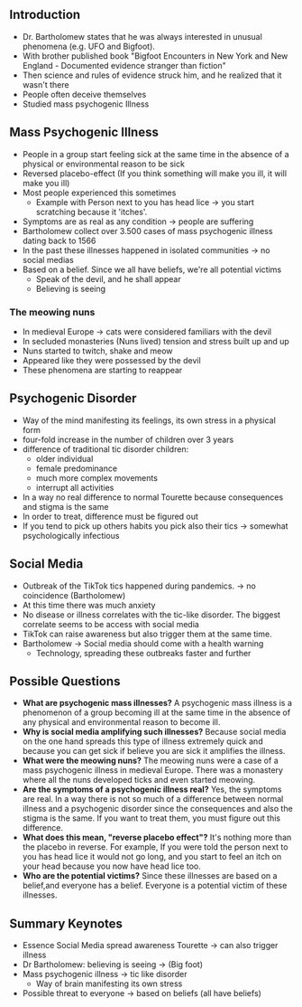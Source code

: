 ## Introduction
- Dr. Bartholomew states that he was always interested in unusual phenomena (e.g. UFO and Bigfoot).
- With brother published book "Bigfoot Encounters in New York and New England - Documented evidence stranger than fiction"
- Then science and rules of evidence struck him, and he realized that it wasn't there
- People often deceive themselves
- Studied mass psychogenic Illness

## Mass Psychogenic Illness
- People in a group start feeling sick at the same time in the absence of a physical or environmental reason to be sick
- Reversed placebo-effect (If you think something will make you ill, it will make you ill)
- Most people experienced this sometimes
	- Example with Person next to you has head lice -> you start scratching because it 'itches'.
- Symptoms are as real as any condition -> people are suffering
- Bartholomew collect over 3.500 cases of mass psychogenic illness dating back to 1566
- In the past these illnesses happened in isolated communities -> no social medias
- Based on a belief. Since we all have beliefs, we're all potential victims
	- Speak of the devil, and he shall appear
	- Believing is seeing
### The meowing nuns
- In medieval Europe -> cats were considered familiars with the devil
- In secluded monasteries (Nuns lived) tension and stress built up and up
- Nuns started to twitch, shake and meow
- Appeared like they were possessed by the devil
- These phenomena are starting to reappear

## Psychogenic Disorder
- Way of the mind manifesting its feelings, its own stress in a physical form
- four-fold increase in the number of children over 3 years
- difference of traditional tic disorder children:
	- older individual
	- female predominance
	- much more complex movements
	- interrupt all activities
- In a way no real difference to normal Tourette because consequences and stigma is the same
- In order to treat, difference must be figured out
- If you tend to pick up others habits you pick also their tics -> somewhat psychologically infectious
## Social Media
- Outbreak of the TikTok tics happened during pandemics. -> no coincidence (Bartholomew)
- At this time there was much anxiety
- No disease or illness correlates with the tic-like disorder. The biggest correlate seems to be access with social media
- TikTok can raise awareness but also trigger them at the same time.
- Bartholomew -> Social media should come with a health warning
	- Technology, spreading these outbreaks faster and further

## Possible Questions
- **What are psychogenic mass illnesses?**
	A psychogenic mass illness is a phenomenon of a group becoming ill at the same time in the absence of any physical and environmental reason to become ill.
- **Why is social media amplifying such illnesses?**
	Because social media on the one hand spreads this type of illness extremely quick and because you can get sick if believe you are sick it amplifies the illness.
- **What were the meowing nuns?**
	The meowing nuns were a case of a mass psychogenic illness in medieval Europe. There was a monastery where all the nuns developed ticks and even started meowing.
- **Are the symptoms of a psychogenic illness real?**
	Yes, the symptoms are real. In a way there is not so much of a difference between normal illness and a psychogenic disorder since the consequences and also the stigma is the same. If you want to treat them, you must figure out this difference.
- **What does this mean, "reverse placebo effect"?**
	It's nothing more than the placebo in reverse. For example, If you were told the person next to you has head lice it would not go long, and you start to feel an itch on your head because you now have head lice too.
- **Who are the potential victims?**
	Since these illnesses are based on a belief,and everyone has a belief. Everyone is a potential victim of these illnesses.


## Summary Keynotes
- Essence Social Media spread awareness Tourette -> can also trigger illness
- Dr Bartholomew: believing is seeing -> (Big foot)
- Mass psychogenic illness -> tic like disorder 
	- Way of brain manifesting its own stress
- Possible threat to everyone -> based on beliefs (all have beliefs) 